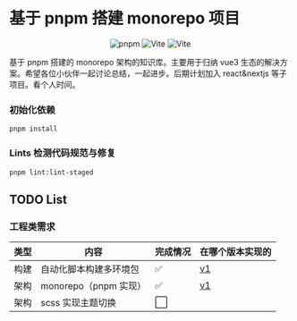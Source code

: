 # 基于 pnpm 搭建 monorepo 项目

<center>
<img src="https://img.shields.io/badge/pnpm-7.0+-red.svg" alt="pnpm" />
<img src="https://img.shields.io/badge/Vue-3.2+-green.svg" alt="Vite"  /> 
<img src="https://img.shields.io/badge/Vite-4.0+-violet.svg" alt="Vite" />
</center>

基于 pnpm 搭建的 monorepo 架构的知识库。主要用于归纳 vue3 生态的解决方案。希望各位小伙伴一起讨论总结，一起进步。后期计划加入 react&nextjs 等子项目。看个人时间。

### 初始化依赖

```
pnpm install
```

### Lints 检测代码规范与修复

```
pnpm lint:lint-staged
```

## TODO List

### 工程类需求

| 类型 | 内容 | 完成情况 | 在哪个版本实现的 |
| --- | --- | --- | --- |
| 构建 | 自动化脚本构建多环境包 | ✅ | [v1](https://gitee.com/TINGCYGF/ting-library-monorepo) |
| 架构 | monorepo（pnpm 实现） | ✅ | [v1](https://gitee.com/TINGCYGF/ting-library-monorepo) |
| 架构 | scss 实现主题切换 | ⬜️ |  |
